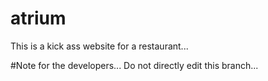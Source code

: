 # atrium
This is a kick ass website for a restaurant...

#Note for the developers...
Do not directly edit this branch...
